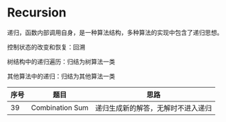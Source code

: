 # Recursion

递归，函数内部调用自身，是一种算法结构，多种算法的实现中包含了递归思想。

控制状态的改变和恢复：回溯

树结构中的递归遍历：归结为树算法一类

其他算法中的递归：归结为其他算法一类

| 序号 | 题目            | 思路                               |
| ---- | --------------- | ---------------------------------- |
| 39   | Combination Sum | 递归生成新的解答，无解时不进入递归 |

